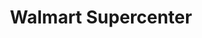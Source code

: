 ---
title: "Walmart Supercenter"
url: /vancouver/walmart-supercenter-northeast-fourth-plain-boulevard/
shop: Supermarkt
---